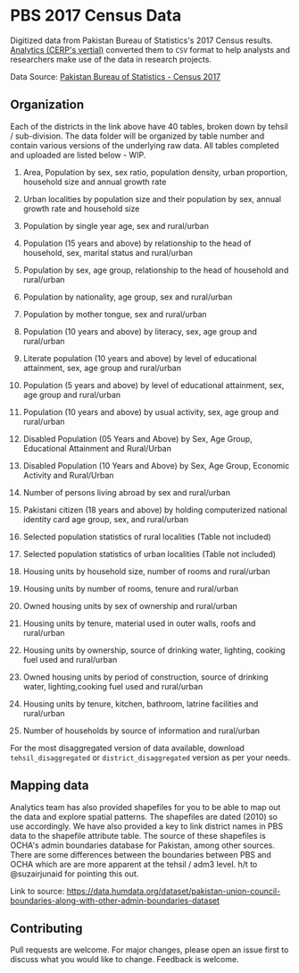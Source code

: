 # PBS 2017 Census Data

Digitized data from Pakistan Bureau of Statistics's 2017 Census results. [Analytics (CERP's vertial)](https://www.cerp.org.pk/pages/analytics) converted them to `CSV` format to help analysts and researchers make use of the data in research projects.

Data Source: [Pakistan Bureau of Statistics - Census 2017](https://www.pbs.gov.pk/content/district-wise-results-tables-census-2017)

## Organization

Each of the districts in the link above have 40 tables, broken down by tehsil / sub-division. The data folder will be organized by table number and contain various versions of the underlying raw data. All tables completed and uploaded are listed below - WIP.

1. Area, Population by sex, sex ratio, population density, urban proportion, household size and annual growth rate

2. Urban localities by population size and their population by sex, annual growth rate and household size

3. Population by single year age, sex and rural/urban

4. Population (15 years and above) by relationship to the head of household, sex, marital status and rural/urban

5. Population by sex, age group, relationship to the head of household and rural/urban

6. Population by nationality, age group, sex and rural/urban

7. Population by mother tongue, sex and rural/urban

8. Population (10 years and above) by literacy, sex, age group and rural/urban

9. Literate population (10 years and above) by level of educational attainment, sex, age group and rural/urban

10. Population (5 years and above) by level of educational attainment, sex, age group and rural/urban

11. Population (10 years and above) by usual activity, sex, age group and rural/urban

12. Disabled Population (05 Years and Above) by Sex, Age Group, Educational Attainment and Rural/Urban

13. Disabled Population (10 Years and Above) by Sex, Age Group, Economic Activity and Rural/Urban

14. Number of persons living abroad by sex and rural/urban

15. Pakistani citizen (18 years and above) by holding computerized national identity card age group, sex, and rural/urban

16. Selected population statistics of rural localities (Table not included)

17. Selected population statistics of urban localities (Table not included)

18. Housing units by household size, number of rooms and rural/urban

19. Housing units by number of rooms, tenure and rural/urban

20. Owned housing units by sex of ownership and rural/urban

21. Housing units by tenure, material used in outer walls, roofs and rural/urban

22. Housing units by ownership, source of drinking water, lighting, cooking fuel used and rural/urban

23. Owned housing units by period of construction, source of drinking water, lighting,cooking fuel used and rural/urban

24. Housing units by tenure, kitchen, bathroom, latrine facilities and rural/urban

25. Number of households by source of information and rural/urban

For the most disaggregated version of data available, download `tehsil_disaggregated` or `district_disaggregated` version as per your needs.

## Mapping data

Analytics team has also provided shapefiles for you to be able to map out the data and explore spatial patterns. The shapefiles are dated (2010) so use accordingly. We have also provided a key to link district names in PBS data to the shapefile attribute table. The source of these shapefiles is OCHA's admin boundaries database for Pakistan, among other sources. There are some differences between the boundaries between PBS and OCHA which are are more apparent at the tehsil / adm3 level. h/t to @suzairjunaid for pointing this out.

Link to source: https://data.humdata.org/dataset/pakistan-union-council-boundaries-along-with-other-admin-boundaries-dataset

## Contributing

Pull requests are welcome. For major changes, please open an issue first to discuss what you would like to change. Feedback is welcome.

